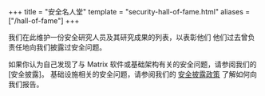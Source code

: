 +++
title = "安全名人堂"
template = "security-hall-of-fame.html"
aliases = ["/hall-of-fame"]
+++

我们在此维护一份安全研究人员及其研究成果的列表，以表彰他们
他们过去曾负责任地向我们披露过安全问题。

如果你认为自己发现了与 Matrix 软件或基础架构有关的安全问题，请参阅我们的 [安全披露]。
基础设施相关的安全问题，请参阅我们的 [安全披露政策](/security-disclosure-policy)
了解如何向我们报告。